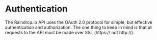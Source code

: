 # Authentication

The Raindrop.io API uses the OAuth 2.0 protocol for simple, but effective authentication and authorization. The one thing to keep in mind is that all requests to the API must be made over SSL \(https:// not http://\).


